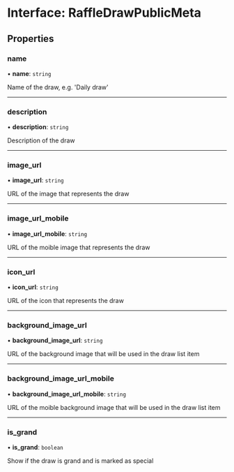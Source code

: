 # Interface: RaffleDrawPublicMeta

## Properties

### name

• **name**: `string`

Name of the draw, e.g. 'Daily draw'

___

### description

• **description**: `string`

Description of the draw

___

### image\_url

• **image\_url**: `string`

URL of the image that represents the draw

___

### image\_url\_mobile

• **image\_url\_mobile**: `string`

URL of the moible image that represents the draw

___

### icon\_url

• **icon\_url**: `string`

URL of the icon that represents the draw

___

### background\_image\_url

• **background\_image\_url**: `string`

URL of the background image that will be used in the draw list item

___

### background\_image\_url\_mobile

• **background\_image\_url\_mobile**: `string`

URL of the moible background image that will be used in the draw list item

___

### is\_grand

• **is\_grand**: `boolean`

Show if the draw is grand and is marked as special
